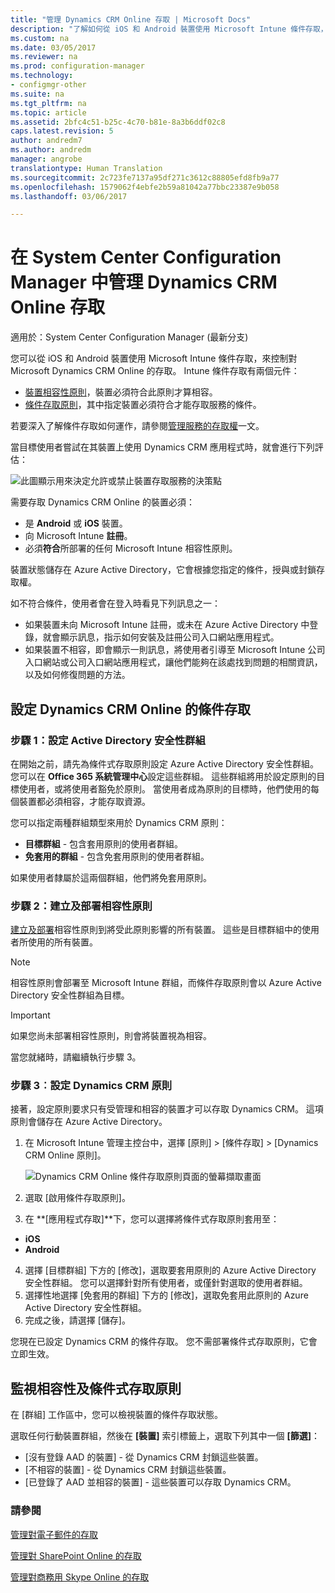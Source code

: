 ```yaml
---
title: "管理 Dynamics CRM Online 存取 | Microsoft Docs"
description: "了解如何從 iOS 和 Android 裝置使用 Microsoft Intune 條件存取，來控制對 Microsoft Dynamics CRM Online 的存取。"
ms.custom: na
ms.date: 03/05/2017
ms.reviewer: na
ms.prod: configuration-manager
ms.technology:
- configmgr-other
ms.suite: na
ms.tgt_pltfrm: na
ms.topic: article
ms.assetid: 2bfc4c51-b25c-4c70-b81e-8a3b6ddf02c8
caps.latest.revision: 5
author: andredm7
ms.author: andredm
manager: angrobe
translationtype: Human Translation
ms.sourcegitcommit: 2c723fe7137a95df271c3612c88805efd8fb9a77
ms.openlocfilehash: 1579062f4ebfe2b59a81042a77bbc23387e9b058
ms.lasthandoff: 03/06/2017

---
```

# <a name="manage-dynamics-crm-online-access-in-system-center-configuration-manager"></a>在 System Center Configuration Manager 中管理 Dynamics CRM Online 存取

適用於：System Center Configuration Manager (最新分支)

您可以從 iOS 和 Android 裝置使用 Microsoft Intune 條件存取，來控制對 Microsoft Dynamics CRM Online 的存取。  Intune 條件存取有兩個元件：
* [裝置相容性原則](../../protect/deploy-use/device-compliance-policies.md)，裝置必須符合此原則才算相容。
* [條件存取原則](../../protect/deploy-use/manage-access-to-services.md)，其中指定裝置必須符合才能存取服務的條件。

若要深入了解條件存取如何運作，請參閱[管理服務的存取權](../../protect/deploy-use/manage-access-to-services.md)一文。


當目標使用者嘗試在其裝置上使用 Dynamics CRM 應用程式時，就會進行下列評估：

![此圖顯示用來決定允許或禁止裝置存取服務的決策點](media/mdm-ca-dynamics-crm-flow-diagram.png)

需要存取 Dynamics CRM Online 的裝置必須：
* 是 **Android** 或 **iOS** 裝置。
* 向 Microsoft Intune **註冊**。
* 必須**符合**所部署的任何 Microsoft Intune 相容性原則。

裝置狀態儲存在 Azure Active Directory，它會根據您指定的條件，授與或封鎖存取權。

如不符合條件，使用者會在登入時看見下列訊息之一：
* 如果裝置未向 Microsoft Intune 註冊，或未在 Azure Active Directory 中登錄，就會顯示訊息，指示如何安裝及註冊公司入口網站應用程式。
* 如果裝置不相容，即會顯示一則訊息，將使用者引導至 Microsoft Intune 公司入口網站或公司入口網站應用程式，讓他們能夠在該處找到問題的相關資訊，以及如何修復問題的方法。

## <a name="configure-conditional-access-for-dynamics-crm-online"></a>設定 Dynamics CRM Online 的條件存取  
### <a name="step-1-configure-active-directory-security-groups"></a>步驟 1：設定 Active Directory 安全性群組

在開始之前，請先為條件式存取原則設定 Azure Active Directory 安全性群組。 您可以在 **Office 365 系統管理中心**設定這些群組。 這些群組將用於設定原則的目標使用者，或將使用者豁免於原則。 當使用者成為原則的目標時，他們使用的每個裝置都必須相容，才能存取資源。

您可以指定兩種群組類型來用於 Dynamics CRM 原則：
* **目標群組** - 包含套用原則的使用者群組。
* **免套用的群組** - 包含免套用原則的使用者群組。

如果使用者隸屬於這兩個群組，他們將免套用原則。

### <a name="step-2-configure-and-deploy-a-compliance-policy"></a>步驟 2：建立及部署相容性原則
[建立及部署](../../protect/deploy-use/device-compliance-policies.md)相容性原則到將受此原則影響的所有裝置。 這些是目標群組中的使用者所使用的所有裝置。

> [!NOTE]
> 相容性原則會部署至 Microsoft Intune 群組，而條件存取原則會以 Azure Active Directory 安全性群組為目標。

> [!IMPORTANT]
> 如果您尚未部署相容性原則，則會將裝置視為相容。

當您就緒時，請繼續執行步驟 3。
### <a name="step-3-configure-the-dynamics-crm-policy"></a>步驟 3︰設定 Dynamics CRM 原則
接著，設定原則要求只有受管理和相容的裝置才可以存取 Dynamics CRM。 這項原則會儲存在 Azure Active Directory。

1.  在 Microsoft Intune 管理主控台中，選擇 [原則] > [條件存取] > [Dynamics CRM Online 原則]。

     ![Dynamics CRM Online 條件存取原則頁面的螢幕擷取畫面](media/mdm-ca-dynamics-crm-policy-configuration.png)

2.  選取 [啟用條件存取原則]。
3.  在 **[應用程式存取]**下，您可以選擇將條件式存取原則套用至：
  * **iOS**
  * **Android**
4.  選擇 [目標群組] 下方的 [修改]，選取要套用原則的 Azure Active Directory 安全性群組。 您可以選擇針對所有使用者，或僅針對選取的使用者群組。
5.  選擇性地選擇 [免套用的群組] 下方的 [修改]，選取免套用此原則的 Azure Active Directory 安全性群組。
6.  完成之後，請選擇 [儲存]。

您現在已設定 Dynamics CRM 的條件存取。 您不需部署條件式存取原則，它會立即生效。
##  <a name="monitor-the-compliance-and-conditional-access-policies"></a>監視相容性及條件式存取原則

在 [群組] 工作區中，您可以檢視裝置的條件存取狀態。

選取任何行動裝置群組，然後在 **[裝置]** 索引標籤上，選取下列其中一個 **[篩選]**：
* [沒有登錄 AAD 的裝置] - 從 Dynamics CRM 封鎖這些裝置。
* [不相容的裝置] - 從 Dynamics CRM 封鎖這些裝置。
* [已登錄了 AAD 並相容的裝置] - 這些裝置可以存取 Dynamics CRM。

###  <a name="see-also"></a>請參閱
[管理對電子郵件的存取](../../protect/deploy-use/manage-email-access.md)

[管理對 SharePoint Online 的存取](../../protect/deploy-use/manage-sharepoint-online-access.md)

[管理對商務用 Skype Online 的存取](../../protect/deploy-use/manage-skype-for-business-online-access.md)

